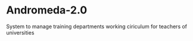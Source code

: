# Andromeda-2.0
System to manage training departments working ciriculum for teachers of universities
